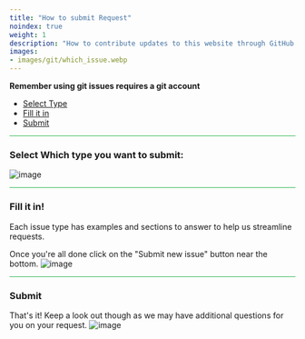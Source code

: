 ```yaml
---
title: "How to submit Request"
noindex: true
weight: 1
description: "How to contribute updates to this website through GitHub."
images: 
- images/git/which_issue.webp
--- 
```



**Remember using git issues requires a git account**
- [Select Type](#select-which-type-you-want-to-submit)
- [Fill it in](#fill-it-in)
- [Submit](#submit)

<hr style="background-color: #28b44c" size=8>

### Select Which type you want to submit:

![image](/images/git/which_issue.webp)

<hr style="background-color: #28b44c" size=8>

### Fill it in!
Each issue type has examples and sections to answer to help us streamline requests.

Once you're all done click on the "Submit new issue" button near the bottom.
![image](/images/git/update_info.webp)

<hr style="background-color: #28b44c" size=8>

### Submit

That's it! Keep a look out though as we may have additional questions for you on your request.
![image](/images/git/submitted.webp)